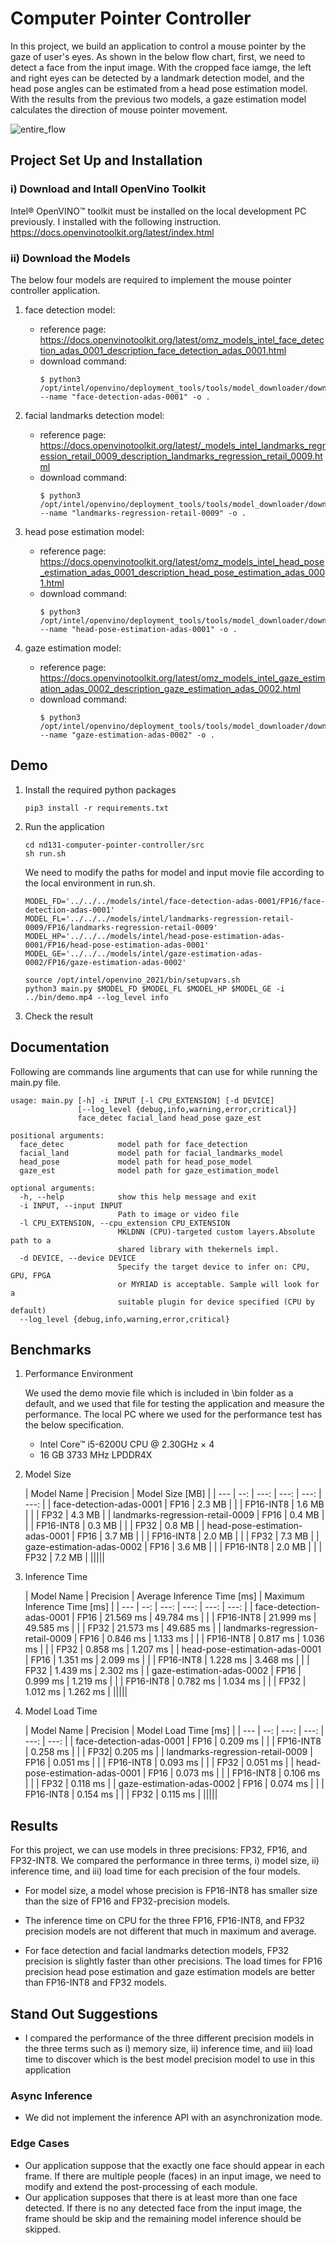 # Computer Pointer Controller

In this project, we build an application to control a mouse pointer by the gaze of user's eyes. As shown in the below flow chart, first, we need to detect a face from the input image. With the cropped face iamge, the left and right eyes can be detected by a landmark detection model, and the head pose angles can be estimated from a head pose estimation model. With the results from the previous two models, a gaze estimation model calculates the direction of mouse pointer movement.

![entire_flow](https://video.udacity-data.com/topher/2020/April/5e923081_pipeline/pipeline.png)

## Project Set Up and Installation
### i) Download and Intall OpenVino Toolkit
Intel® OpenVINO™ toolkit must be installed on the local development PC previously. I installed with the following instruction.
https://docs.openvinotoolkit.org/latest/index.html

### ii) Download the Models
The below four models are required to implement the mouse pointer controller application.

1. face detection model:
    - reference page:
 https://docs.openvinotoolkit.org/latest/omz_models_intel_face_detection_adas_0001_description_face_detection_adas_0001.html
    - download command:
        ```
        $ python3 /opt/intel/openvino/deployment_tools/tools/model_downloader/downloader.py --name "face-detection-adas-0001" -o .
        ```

2. facial landmarks detection model:
    - reference page: 
    https://docs.openvinotoolkit.org/latest/_models_intel_landmarks_regression_retail_0009_description_landmarks_regression_retail_0009.html
    - download command:
        ```
        $ python3 /opt/intel/openvino/deployment_tools/tools/model_downloader/downloader.py --name "landmarks-regression-retail-0009" -o .
        ```

3. head pose estimation model:
    - reference page: 
    https://docs.openvinotoolkit.org/latest/omz_models_intel_head_pose_estimation_adas_0001_description_head_pose_estimation_adas_0001.html
    - download command:
        ```
        $ python3 /opt/intel/openvino/deployment_tools/tools/model_downloader/downloader.py --name "head-pose-estimation-adas-0001" -o .
        ```

4. gaze estimation model:
    - reference page:
    https://docs.openvinotoolkit.org/latest/omz_models_intel_gaze_estimation_adas_0002_description_gaze_estimation_adas_0002.html
    - download command:
        ```
        $ python3 /opt/intel/openvino/deployment_tools/tools/model_downloader/downloader.py --name "gaze-estimation-adas-0002" -o .
        ```

## Demo
1. Install the required python packages
    ```
    pip3 install -r requirements.txt
    ```

2. Run the application
    ```
    cd nd131-computer-pointer-controller/src
    sh run.sh
    ```

    We need to modify the paths for model and input movie file according to the local environment in run.sh. 

    ```
    MODEL_FD='../../../models/intel/face-detection-adas-0001/FP16/face-detection-adas-0001'
    MODEL_FL='../../../models/intel/landmarks-regression-retail-0009/FP16/landmarks-regression-retail-0009'
    MODEL_HP='../../../models/intel/head-pose-estimation-adas-0001/FP16/head-pose-estimation-adas-0001'
    MODEL_GE='../../../models/intel/gaze-estimation-adas-0002/FP16/gaze-estimation-adas-0002'

    source /opt/intel/openvino_2021/bin/setupvars.sh
    python3 main.py $MODEL_FD $MODEL_FL $MODEL_HP $MODEL_GE -i ../bin/demo.mp4 --log_level info
    ```

3. Check the result

## Documentation

Following are commands line arguments that can use for while running the main.py file.
```
usage: main.py [-h] -i INPUT [-l CPU_EXTENSION] [-d DEVICE]
               [--log_level {debug,info,warning,error,critical}]
               face_detec facial_land head_pose gaze_est

positional arguments:
  face_detec            model path for face_detection
  facial_land           model path for facial_landmarks_model
  head_pose             model path for head_pose_model
  gaze_est              model path for gaze_estimation_model

optional arguments:
  -h, --help            show this help message and exit
  -i INPUT, --input INPUT
                        Path to image or video file
  -l CPU_EXTENSION, --cpu_extension CPU_EXTENSION
                        MKLDNN (CPU)-targeted custom layers.Absolute path to a
                        shared library with thekernels impl.
  -d DEVICE, --device DEVICE
                        Specify the target device to infer on: CPU, GPU, FPGA
                        or MYRIAD is acceptable. Sample will look for a
                        suitable plugin for device specified (CPU by default)
  --log_level {debug,info,warning,error,critical}
```

## Benchmarks

1. Performance Environment

    We used the demo movie file which is included in \bin folder as a default, and we used that file for testing the application and measure the performance. The local PC where we used for the performance test has the below specification. 
    - Intel Core™ i5-6200U CPU @ 2.30GHz × 4
    - 16 GB 3733 MHz LPDDR4X

2. Model Size

    | Model Name | Precision | Model Size [MB] |
    | --- | --: | ---: | ---: | ---: | ---: | 
    | face-detection-adas-0001 | FP16 | 2.3 MB |
    |  | FP16-INT8 | 1.6 MB |
    |  | FP32 | 4.3 MB |
    | landmarks-regression-retail-0009 | FP16 | 0.4 MB |
    |  | FP16-INT8 | 0.3 MB |
    |  | FP32 | 0.8 MB |
    | head-pose-estimation-adas-0001 | FP16 | 3.7 MB |
    |  | FP16-INT8 | 2.0 MB |
    |  | FP32 | 7.3 MB |
    | gaze-estimation-adas-0002 | FP16 | 3.6 MB |
    |  | FP16-INT8 | 2.0 MB |
    |  | FP32 | 7.2 MB |
    |||||

3. Inference Time

    | Model Name | Precision | Average Inference Time [ms] | Maximum Inference Time [ms] |
    | --- | --: | ---: | ---: | ---: | ---: | 
    | face-detection-adas-0001 | FP16 | 21.569 ms | 49.784 ms |
    |  | FP16-INT8 | 21.999 ms | 49.585 ms |
    |  | FP32 | 21.573 ms | 49.685 ms |
    | landmarks-regression-retail-0009 | FP16 | 0.846 ms | 1.133 ms |
    |  | FP16-INT8 | 0.817 ms | 1.036 ms |
    |  | FP32 | 0.858 ms | 1.207 ms |
    | head-pose-estimation-adas-0001 | FP16 | 1.351 ms | 2.099 ms |
    |  | FP16-INT8 |  1.228 ms | 3.468 ms |
    |  | FP32 | 1.439 ms | 2.302 ms |
    | gaze-estimation-adas-0002 | FP16 | 0.999 ms | 1.219 ms |
    |  | FP16-INT8 | 0.782 ms | 1.034 ms |
    |  | FP32 | 1.012 ms | 1.262 ms |
    |||||

3. Model Load Time

    | Model Name | Precision | Model Load Time [ms] |
    | --- | --: | ---: | ---: | ---: | ---: | 
    | face-detection-adas-0001 | FP16 | 0.209 ms |
    |  | FP16-INT8 | 0.258 ms |
    |  | FP32| 0.205 ms |
    | landmarks-regression-retail-0009 | FP16 | 0.051 ms |
    |  | FP16-INT8 | 0.093 ms |
    |  | FP32 | 0.051 ms |
    | head-pose-estimation-adas-0001 | FP16 | 0.073 ms |
    |  | FP16-INT8 | 0.106 ms |
    |  | FP32 | 0.118 ms |
    | gaze-estimation-adas-0002 | FP16 | 0.074 ms |
    |  | FP16-INT8 | 0.154 ms |
    |  | FP32 | 0.115 ms |
    |||||

## Results
For this project, we can use models in three precisions: FP32, FP16, and FP32-INT8. We compared the performance in three terms, i) model size, ii) inference time, and iii) load time for each precision of the four models.

- For model size, a model whose precision is FP16-INT8 has smaller size than the size of FP16 and FP32-precision models.

- The inference time on CPU for the three FP16, FP16-INT8, and FP32 precision models are not different that much in maximum and average. 

- For face detection and facial landmarks detection models, FP32 precision is slightly faster than other precisions. The load times for FP16 precision head pose estimation and gaze estimation models are better than FP16-INT8 and FP32 models.

## Stand Out Suggestions
- I compared the performance of the three different precision models in the three terms such as i) memory size, ii) inference time, and iii) load time to discover which is the best model precision model to use in this application

### Async Inference
- We did not implement the inference API with an asynchronization mode.

### Edge Cases
- Our application suppose that the exactly one face should appear in each frame. If there are multiple people (faces) in an input image, we need to modify and extend the post-processing of each module.
- Our application supposes that there is at least more than one face detected. If there is no any detected face from the input image, the frame should be skip and the remaining model inference should be skipped.
